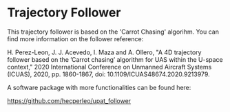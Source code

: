 # Trajectory Follower

This trajectory follower is based on the 'Carrot Chasing' algorihm. You can find more information on the follower reference:

H. Perez-Leon, J. J. Acevedo, I. Maza and A. Ollero, "A 4D trajectory follower based on the ’Carrot chasing’ algorithm for UAS within the U-space context," 2020 International Conference on Unmanned Aircraft Systems (ICUAS), 2020, pp. 1860-1867, doi: 10.1109/ICUAS48674.2020.9213979.

A software package with more functionalities can be found here:

https://github.com/hecperleo/upat_follower
